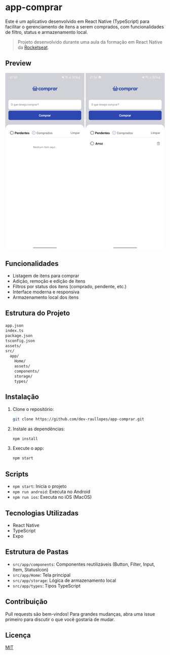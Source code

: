 # app-comprar

Este é um aplicativo desenvolvido em React Native (TypeScript) para facilitar o gerenciamento de itens a serem comprados, com funcionalidades de filtro, status e armazenamento local.

> Projeto desenvolvido durante uma aula da formação em React Native da [Rocketseat](https://www.rocketseat.com.br/).

## Preview

<p>
  <img src="src/previewApp/screenshot_app1.jpg" alt="Preview 1" width="250"/>
  <img src="src/previewApp/screenshot_app2.jpg" alt="Preview 2" width="250"/>
</p>

## Funcionalidades
- Listagem de itens para comprar
- Adição, remoção e edição de itens
- Filtros por status dos itens (comprado, pendente, etc.)
- Interface moderna e responsiva
- Armazenamento local dos itens

## Estrutura do Projeto
```
app.json
index.ts
package.json
tsconfig.json
assets/
src/
  app/
    Home/
    assets/
    components/
    storage/
    types/
```

## Instalação
1. Clone o repositório:
   ```sh
   git clone https://github.com/dev-raullopes/app-comprar.git
   ```
2. Instale as dependências:
   ```sh
   npm install
   ```
3. Execute o app:
   ```sh
   npm start
   ```

## Scripts
- `npm start`: Inicia o projeto
- `npm run android`: Executa no Android
- `npm run ios`: Executa no iOS (MacOS)

## Tecnologias Utilizadas
- React Native
- TypeScript
- Expo

## Estrutura de Pastas
- `src/app/components`: Componentes reutilizáveis (Button, Filter, Input, Item, StatusIcon)
- `src/app/Home`: Tela principal
- `src/app/storage`: Lógica de armazenamento local
- `src/app/types`: Tipos TypeScript

## Contribuição
Pull requests são bem-vindos! Para grandes mudanças, abra uma issue primeiro para discutir o que você gostaria de mudar.

## Licença
[MIT](LICENSE)

